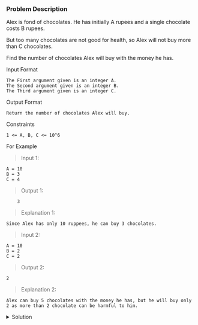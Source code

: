 ### Problem Description

Alex is fond of chocolates. He has initially A rupees and a single chocolate costs B rupees.

But too many chocolates are not good for health, so Alex will not buy more than C chocolates.

Find the number of chocolates Alex will buy with the money he has.


Input Format
```
The First argument given is an integer A.
The Second argument given is an integer B.
The Third argument given is an integer C.
```

Output Format
```
Return the number of chocolates Alex will buy.
```

Constraints
```
1 <= A, B, C <= 10^6
```

For Example

>Input 1:
```
A = 10
B = 3
C = 4
```

>Output 1:
```
    3
```

>Explanation 1:
```
Since Alex has only 10 ruppees, he can buy 3 chocolates.
```


>Input 2:
```
A = 10
B = 2
C = 2
```

>Output 2:
```
2
```

>Explanation 2:
```
Alex can buy 5 chocolates with the money he has, but he will buy only 2 as more than 2 chocolate can be harmful to him.
```

<details>
  <summary>Solution</summary>
    Solution is not yet added!
